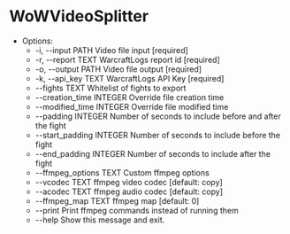 # WoWVideoSplitter

* Options:  
  * -i, --input PATH         Video file input  [required]
  * -r, --report TEXT        WarcraftLogs report id  [required]
  * -o, --output PATH        Video file output  [required]
  * -k, --api_key TEXT       WarcraftLogs API Key  [required]
  * --fights TEXT            Whitelist of fights to export
  * --creation_time INTEGER  Override file creation time
  * --modified_time INTEGER  Override file modified time
  * --padding INTEGER        Number of seconds to include before and after the fight
  * --start_padding INTEGER  Number of seconds to include before the fight
  * --end_padding INTEGER    Number of seconds to include after the fight
  * --ffmpeg_options TEXT    Custom ffmpeg options
  * --vcodec TEXT            ffmpeg video codec  [default: copy]
  * --acodec TEXT            ffmpeg audio codec  [default: copy]
  * --ffmpeg_map TEXT        ffmpeg map  [default: 0]
  * --print                  Print ffmpeg commands instead of running them
  * --help                   Show this message and exit.
